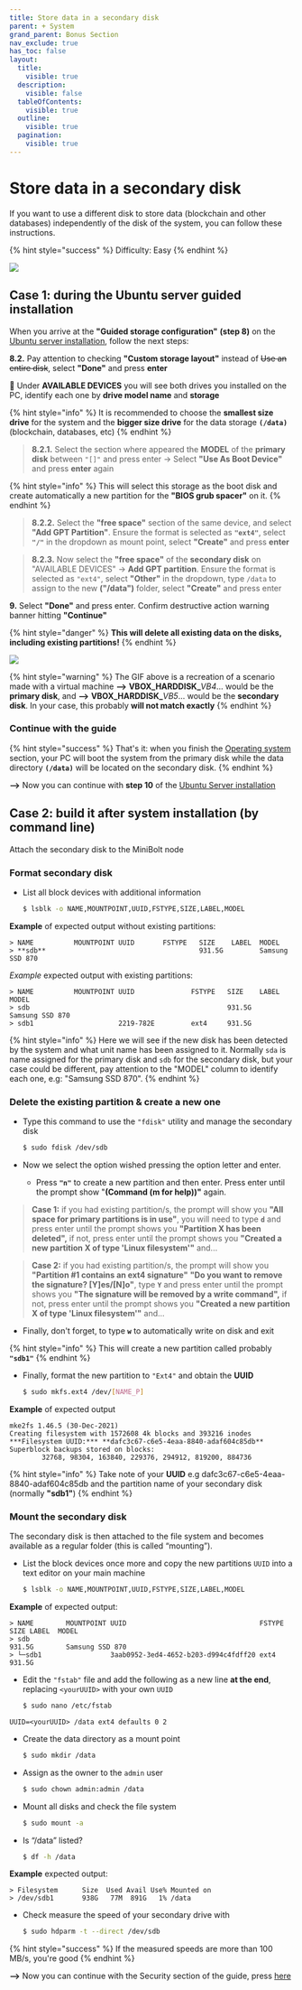 ```yaml
---
title: Store data in a secondary disk
parent: + System
grand_parent: Bonus Section
nav_exclude: true
has_toc: false
layout:
  title:
    visible: true
  description:
    visible: false
  tableOfContents:
    visible: true
  outline:
    visible: true
  pagination:
    visible: true
---
```


# Store data in a secondary disk

If you want to use a different disk to store data (blockchain and other databases) independently of the disk of the system, you can follow these instructions.

{% hint style="success" %}
Difficulty: Easy
{% endhint %}

![](../../images/store-data-secondary-disk.PNG)

## Case 1: during the Ubuntu server guided installation

When you arrive at the **"Guided storage configuration"** **(step 8)** on the [Ubuntu server installation](broken-reference/), follow the next steps:

**8.2.** Pay attention to checking **"Custom storage layout"** instead of ~~Use an entire disk~~, select **"Done"** and press **enter**

📝 Under **AVAILABLE DEVICES** you will see both drives you installed on the PC, identify each one by **drive model name** and **storage**

{% hint style="info" %}
It is recommended to choose the **smallest size drive** for the system and the **bigger size drive** for the data storage **`(/data)`** (blockchain, databases, etc)
{% endhint %}

> **8.2.1.** Select the section where appeared the **MODEL** of the **primary disk** between `"[]"` and press enter -> Select **"Use As Boot Device"** and press **enter** again

{% hint style="info" %}
This will select this storage as the boot disk and create automatically a new partition for the **"BIOS grub spacer"** on it.
{% endhint %}

> **8.2.2.** Select the **"free space"** section of the same device, and select **"Add GPT Partition"**. Ensure the format is selected as **`"ext4"`**, select **`"/"`** in the dropdown as mount point, select **"Create"** and press **enter**

> **8.2.3.** Now select the **"free space"** of the **secondary disk** on "AVAILABLE DEVICES" -> **Add GPT partition**. Ensure the format is selected as `"ext4"`, select **"Other"** in the dropdown, type `/data` to assign to the new **("/data")** folder, select **"Create"** and press enter

**9.** Select **"Done"** and press enter. Confirm destructive action warning banner hitting **"Continue"**

{% hint style="danger" %}
**This will delete all existing data on the disks, including existing partitions!**
{% endhint %}

![](../../resources/storage-secondary-disk.gif)

{% hint style="warning" %}
The GIF above is a recreation of a scenario made with a virtual machine **-->** **VBOX\_HARDDISK\_**_VB4_... would be the **primary disk**, and **-->** **VBOX\_HARDDISK\_**_VB5_... would be the **secondary disk**. In your case, this probably **will not match exactly**
{% endhint %}

### Continue with the guide

{% hint style="success" %}
That's it: when you finish the [Operating system](../../system/operating-system.md) section, your PC will boot the system from the primary disk while the data directory **`(/data)`** will be located on the secondary disk.
{% endhint %}

**-->** Now you can continue with **step 10** of the [Ubuntu Server installation](../../system/operating-system.md#ubuntu-server-installation)

## **Case 2: build it after system installation (by command line)**

Attach the secondary disk to the MiniBolt node

### **Format secondary disk**

*   List all block devices with additional information

    ```sh
    $ lsblk -o NAME,MOUNTPOINT,UUID,FSTYPE,SIZE,LABEL,MODEL
    ```

**Example** of expected output without existing partitions:

```
> NAME          MOUNTPOINT UUID       FSTYPE   SIZE    LABEL  MODEL
> **sdb**                                      931.5G         Samsung SSD 870
```

_Example_ expected output with existing partitions:

```
> NAME          MOUNTPOINT UUID              FSTYPE   SIZE    LABEL  MODEL
> sdb                                                 931.5G         Samsung SSD 870
> sdb1                     2219-782E         ext4     931.5G
```

{% hint style="info" %}
Here we will see if the new disk has been detected by the system and what unit name has been assigned to it. Normally `sda` is name assigned for the primary disk and `sdb` for the secondary disk, but your case could be different, pay attention to the "MODEL" column to identify each one, e.g: "Samsung SSD 870".
{% endhint %}

### **Delete the existing partition & create a new one**

*   Type this command to use the `"fdisk"` utility and manage the secondary disk

    ```sh
    $ sudo fdisk /dev/sdb
    ```
* Now we select the option wished pressing the option letter and enter.
  * Press **`"n"`** to create a new partition and then enter. Press enter until the prompt show "**(Command (m for help))"** again.

> **Case 1:** if you had existing partition/s, the prompt will show you **"All space for primary partitions is in use"**, you will need to type **`d`** and press enter until the prompt shows you **"Partition X has been deleted",** if not, press enter until the prompt shows you **"Created a new partition X of type 'Linux filesystem'"** and...

> **Case 2:** if you had existing partition/s, the prompt will show you **"Partition #1 contains an ext4 signature"** **"Do you want to remove the signature? \[Y]es/\[N]o"**, type **`Y`** and press enter until the prompt shows you **"The signature will be removed by a write command",** if not, press enter until the prompt shows you **"Created a new partition X of type 'Linux filesystem'"** and...

* Finally, don't forget, to type **`w`** to automatically write on disk and exit

{% hint style="info" %}
This will create a new partition called probably **`"sdb1"`**
{% endhint %}

*   Finally, format the new partition to `"Ext4"` and obtain the **UUID**

    ```sh
    $ sudo mkfs.ext4 /dev/[NAME_P]
    ```

**Example** of expected output

```
mke2fs 1.46.5 (30-Dec-2021)
Creating filesystem with 1572608 4k blocks and 393216 inodes
***Filesystem UUID:*** **dafc3c67-c6e5-4eaa-8840-adaf604c85db**
Superblock backups stored on blocks:
        32768, 98304, 163840, 229376, 294912, 819200, 884736
```

{% hint style="info" %}
Take note of your **UUID** e.g dafc3c67-c6e5-4eaa-8840-adaf604c85db and the partition name of your secondary disk (normally **"sdb1"**)
{% endhint %}

### **Mount the secondary disk**

The secondary disk is then attached to the file system and becomes available as a regular folder (this is called “mounting”).

*   List the block devices once more and copy the new partitions `UUID` into a text editor on your main machine

    ```sh
    $ lsblk -o NAME,MOUNTPOINT,UUID,FSTYPE,SIZE,LABEL,MODEL
    ```

**Example** of expected output:

```
> NAME        MOUNTPOINT UUID                                 FSTYPE   SIZE LABEL  MODEL
> sdb                                                                931.5G        Samsung SSD 870
> └─sdb1                 3aab0952-3ed4-4652-b203-d994c4fdff20 ext4   931.5G
```

*   Edit the `"fstab"` file and add the following as a new line **at the end**, replacing `<yourUUID>` with your own `UUID`

    ```sh
    $ sudo nano /etc/fstab
    ```

```
UUID=<yourUUID> /data ext4 defaults 0 2
```

*   Create the data directory as a mount point

    ```sh
    $ sudo mkdir /data
    ```
*   Assign as the owner to the `admin` user

    ```sh
    $ sudo chown admin:admin /data
    ```
*   Mount all disks and check the file system

    ```sh
    $ sudo mount -a
    ```
*   Is “/data” listed?

    ```sh
    $ df -h /data
    ```

**Example** expected output:

```
> Filesystem      Size  Used Avail Use% Mounted on
> /dev/sdb1       938G   77M  891G   1% /data
```

*   Check measure the speed of your secondary drive with

    ```sh
    $ sudo hdparm -t --direct /dev/sdb
    ```

{% hint style="success" %}
If the measured speeds are more than 100 MB/s, you're good
{% endhint %}

**-->** Now you can continue with the Security section of the guide, press [here](../../system/security.md)
